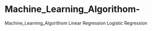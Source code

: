 # Machine_Learning_Algorithom-
Machine_Learning_Algorithom 
Linear Regression 
Logistic Regression 
